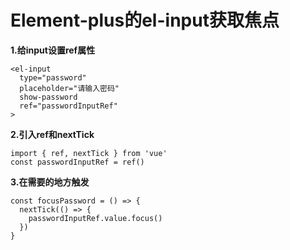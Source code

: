 # Element-plus的el-input获取焦点
**1.给input设置ref属性**
```vue
<el-input 
  type="password" 
  placeholder="请输入密码" 
  show-password 
  ref="passwordInputRef"
>
```
**2.引入ref和nextTick**
```vue
import { ref, nextTick } from 'vue'
const passwordInputRef = ref()
```
**3.在需要的地方触发**
```vue
const focusPassword = () => { 
  nextTick(() => { 
    passwordInputRef.value.focus() 
  }) 
}
```
